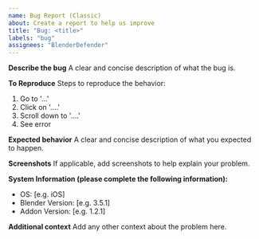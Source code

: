 ```yaml
---
name: Bug Report (Classic)
about: Create a report to help us improve
title: "Bug: <title>"
labels: "bug"
assignees: "BlenderDefender"
---
```


**Describe the bug**
A clear and concise description of what the bug is.

**To Reproduce**
Steps to reproduce the behavior:
1. Go to '...'
2. Click on '....'
3. Scroll down to '....'
4. See error

**Expected behavior**
A clear and concise description of what you expected to happen.

**Screenshots**
If applicable, add screenshots to help explain your problem.

**System Information (please complete the following information):**
- OS: [e.g. iOS]
- Blender Version: [e.g. 3.5.1]
- Addon Version: [e.g. 1.2.1]


**Additional context**
Add any other context about the problem here.
